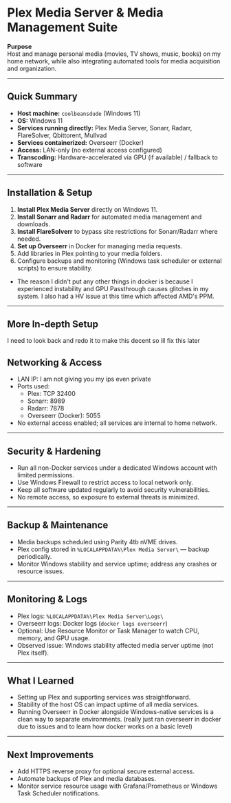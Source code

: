 # Plex Media Server & Media Management Suite

**Purpose**  
Host and manage personal media (movies, TV shows, music, books) on my home network, while also integrating automated tools for media acquisition and organization.

---

## Quick Summary
- **Host machine:** `coolbeansdude` (Windows 11)  
- **OS:** Windows 11  
- **Services running directly:** Plex Media Server, Sonarr, Radarr, FlareSolver, Qbittorent, Mullvad  
- **Services containerized:** Overseerr (Docker)  
- **Access:** LAN-only (no external access configured)  
- **Transcoding:** Hardware-accelerated via GPU (if available) / fallback to software  

---

## Installation & Setup
1. **Install Plex Media Server** directly on Windows 11.  
2. **Install Sonarr and Radarr** for automated media management and downloads.  
3. **Install FlareSolverr** to bypass site restrictions for Sonarr/Radarr where needed.  
4. **Set up Overseerr** in Docker for managing media requests.  
5. Add libraries in Plex pointing to your media folders.  
6. Configure backups and monitoring (Windows task scheduler or external scripts) to ensure stability.

- The reason I didn't put any other things in docker is because I experienced instability and GPU Passthrough causes glitches in my system. I also had a HV issue at this time which affected AMD's PPM.
---

## More In-depth Setup

I need to look back and redo it to make this decent so ill fix this later

## Networking & Access
- LAN IP: I am not giving you my ips even private 
- Ports used:
  - Plex: TCP 32400
  - Sonarr: 8989
  - Radarr: 7878
  - Overseerr (Docker): 5055
- No external access enabled; all services are internal to home network.

---

## Security & Hardening
- Run all non-Docker services under a dedicated Windows account with limited permissions.  
- Use Windows Firewall to restrict access to local network only.  
- Keep all software updated regularly to avoid security vulnerabilities.  
- No remote access, so exposure to external threats is minimized.

---

## Backup & Maintenance
- Media backups scheduled using Parity 4tb nVME drives.  
- Plex config stored in `%LOCALAPPDATA%\Plex Media Server\` — backup periodically.  
- Monitor Windows stability and service uptime; address any crashes or resource issues.

---

## Monitoring & Logs
- Plex logs: `%LOCALAPPDATA%\Plex Media Server\Logs\`  
- Overseerr logs: Docker logs (`docker logs overseerr`)  
- Optional: Use Resource Monitor or Task Manager to watch CPU, memory, and GPU usage.  
- Observed issue: Windows stability affected media server uptime (not Plex itself).  

---

## What I Learned
- Setting up Plex and supporting services was straightforward.  
- Stability of the host OS can impact uptime of all media services.  
- Running Overseerr in Docker alongside Windows-native services is a clean way to separate environments. (really just ran overseerr in docker due to issues and to learn how docker works on a basic level)

---

## Next Improvements
- Add HTTPS reverse proxy for optional secure external access.  
- Automate backups of Plex and media databases.  
- Monitor service resource usage with Grafana/Prometheus or Windows Task Scheduler notifications.
